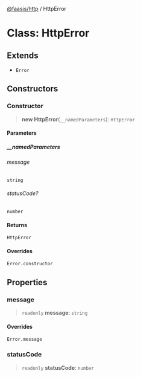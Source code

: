 [@faasjs/http](../README.md) / HttpError

# Class: HttpError

## Extends

- `Error`

## Constructors

### Constructor

> **new HttpError**(`__namedParameters`): `HttpError`

#### Parameters

##### \_\_namedParameters

###### message

`string`

###### statusCode?

`number`

#### Returns

`HttpError`

#### Overrides

`Error.constructor`

## Properties

### message

> `readonly` **message**: `string`

#### Overrides

`Error.message`

### statusCode

> `readonly` **statusCode**: `number`
